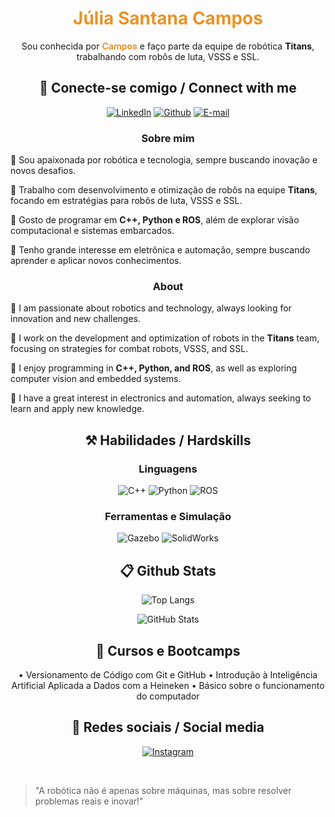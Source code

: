 <h1 align="center" style="color: #EB9326">Júlia Santana Campos</h1>
<p align="center">Sou conhecida por <b style="color: #EB9326">Campos</b> e faço parte da equipe de robótica <b>Titans</b>, trabalhando com robôs de luta, VSSS e SSL.</p>

<h2 align="center"> 🔌 Conecte-se comigo / Connect with me </h2>

<div align="center">

[![LinkedIn](https://img.shields.io/badge/LinkedIn-0077B5?style=for-the-badge&logo=linkedin&logoColor=white)](https://www.linkedin.com/in/júlia-santana-campos-b6649a279)
[![Github](https://img.shields.io/badge/Github-000?style=for-the-badge&logo=Github&logoColor=white)](https://github.com/camposs04)
[![E-mail](https://img.shields.io/badge/-Email-000?style=for-the-badge&logo=microsoft-outlook&logoColor=White)](mailto:julia.04.camposs@gmail.com)

</div>

<h3 align=center>Sobre mim</h3> 

<p>
🔹 Sou apaixonada por robótica e tecnologia, sempre buscando inovação e novos desafios.
</p>
<p>
🔹 Trabalho com desenvolvimento e otimização de robôs na equipe <b>Titans</b>, focando em estratégias para robôs de luta, VSSS e SSL.
</p>
<p>
🔹 Gosto de programar em <b>C++, Python e ROS</b>, além de explorar visão computacional e sistemas embarcados.
</p>
<p>
🔹 Tenho grande interesse em eletrônica e automação, sempre buscando aprender e aplicar novos conhecimentos.
</p>

<h3 align=center>About</h3> 

<p>
🔹 I am passionate about robotics and technology, always looking for innovation and new challenges.
</p>
<p>
🔹 I work on the development and optimization of robots in the <b>Titans</b> team, focusing on strategies for combat robots, VSSS, and SSL.
</p>
<p>
🔹 I enjoy programming in <b>C++, Python, and ROS</b>, as well as exploring computer vision and embedded systems.
</p>
<p>
🔹 I have a great interest in electronics and automation, always seeking to learn and apply new knowledge.
</p>

<h2 align="center"> ⚒️ Habilidades / Hardskills</h2>

<h3 align="center"> Linguagens </h3>

<div align="center">

![C++](https://img.shields.io/badge/C%2B%2B-00599C?style=for-the-badge&logo=c%2B%2B&logoColor=white)
![Python](https://img.shields.io/badge/python-3670A0?style=for-the-badge&logo=python&logoColor=ffdd54)
![ROS](https://img.shields.io/badge/ROS-22314E?style=for-the-badge&logo=ros&logoColor=white)
</div>

<h3 align="center"> Ferramentas e Simulação</h3>

<div align="center">

![Gazebo](https://img.shields.io/badge/Gazebo-000000?style=for-the-badge&logo=gazebo&logoColor=white)
![SolidWorks](https://img.shields.io/badge/SolidWorks-E2231A?style=for-the-badge&logo=solidworks&logoColor=white)
</div>

<h2 align="center"> 📋 Github Stats </h2>

<div align="center">

![Top Langs](https://github-readme-stats-git-masterrstaa-rickstaa.vercel.app/api/top-langs/?username=camposs04&layout=donut&bg_color=353D41&border_color=123547&title_color=EB9326&text_color=FFF&)

![GitHub Stats](https://github-readme-stats.vercel.app/api?username=camposs04&theme=transparent&bg_color=353D41&border_color=123547&show_icons=true&icon_color=EB9326&title_color=EB9326&text_color=FFF&hide_title=true&hide=stars&rank_icon=github)
</div>

<h2 align="center"> 📖 Cursos e Bootcamps </h2>

<div align="center">
• Versionamento de Código com Git e GitHub  
• Introdução à Inteligência Artificial Aplicada a Dados com a Heineken  
• Básico sobre o funcionamento do computador  
</div>

<h2 align="center"> 📱 Redes sociais / Social media </h2>

<div align="center">

[![Instagram](https://img.shields.io/badge/-Instagram-%23E4405F?style=for-the-badge&logo=instagram&logoColor=white)](https://www.instagram.com/_.camposs_)
</div>

<br>

> "A robótica não é apenas sobre máquinas, mas sobre resolver problemas reais e inovar!"
